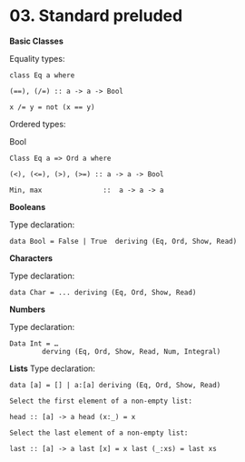 # 03. Standard preluded

**Basic Classes**

Equality types:
```
class Eq a where

(==), (/=) :: a -> a -> Bool

x /= y = not (x == y)
```

Ordered types:

Bool
```
Class Eq a => Ord a where

(<), (<=), (>), (>=) :: a -> a -> Bool

Min, max	           ::  a -> a -> a
```

**Booleans**

Type declaration:
```
data Bool = False | True  deriving (Eq, Ord, Show, Read)
```
**Characters**

Type declaration:
```
data Char = ... deriving (Eq, Ord, Show, Read)
```
**Numbers**

Type declaration:
```
Data Int = …
		derving (Eq, Ord, Show, Read, Num, Integral)
```
**Lists**
Type declaration:
```
data [a] = [] | a:[a] deriving (Eq, Ord, Show, Read)

Select the first element of a non-empty list:

head :: [a] -> a head (x:_) = x

Select the last element of a non-empty list:

last :: [a] -> a last [x] = x last (_:xs) = last xs
```
